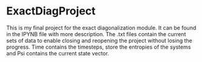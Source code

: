# ExactDiagProject

This is my final project for the exact diagonalization module. It can be found in the IPYNB file with more description. The .txt files contain the current sets of data to enable closing and reopening the project without losing the progress. Time contains the timesteps, store the entropies of the systems and Psi contains the current state vector.
